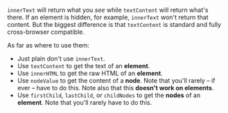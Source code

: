 `innerText` will return what you _see_ while `textContent` will return what's there. If an element is hidden, for example, `innerText` won't return that content. But the biggest difference is that `textContent` is standard and fully cross-browser compatible.

As far as where to use them:

* Just plain don't use `innerText`.
* Use `textContent` to get the text of an **element**.
* Use `innerHTML` to get the raw HTML of an **element**.
* Use `nodeValue` to get the content of a **node**. Note that you'll rarely – if ever – have to do this. Note also that this **doesn't work on elements**.
* Use `firstChild`, `lastChild`, or `childNodes` to get the **nodes** of an **element**. Note that you'll rarely have to do this.